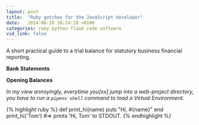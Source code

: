 ```yaml
---
layout: post
title:  "Ruby gotchas for the JavaScript developer"
date:   2014-06-10 16:24:28 +0100
categories: ruby python flask code software
vid_link: false
---
```


A short practical guide to a trial balance for statutory business financial reporting.

**Bank Statements**

**Opening Balances**

*In my view annoyingly, everytime you[xx] jump into a web-project directory, you have to run a `pipenv shell` command to load a Virtual Environment.*

{% highlight ruby %}
def print_hi(name)
  puts "Hi, #{name}"
end
print_hi('Tom')
#=> prints 'Hi, Tom' to STDOUT.
{% endhighlight %}


[link]: //blog.calendly.com/ruby-gotchas-javascript-developer/
